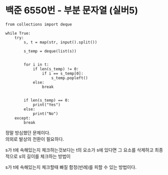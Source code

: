 # 백준 6550번 - 부분 문자열 (실버5)

```
from collections import deque

while True:
    try:
        s, t = map(str, input().split())

        s_temp = deque(list(s))


        for i in t:
            if len(s_temp) != 0:
                if i == s_temp[0]:
                    s_temp.popleft()
            else:
                break


        if len(s_temp) == 0:
            print("Yes")
        else:
            print("No")
    except:
        break
```

정말 방심했던 문제이다.  
의외로 발상의 전환이 필요하다.  

s가 t에 속해있는지 체크하는것보다는
t의 요소가 s에 있다면 그 요소를 삭제하고
최종적으로 s의 길이를 체크하는 방법이

s가 t에 속해있는지 체크할때 빠질 함정(반례)를 피할 수 있는 방법이다.
